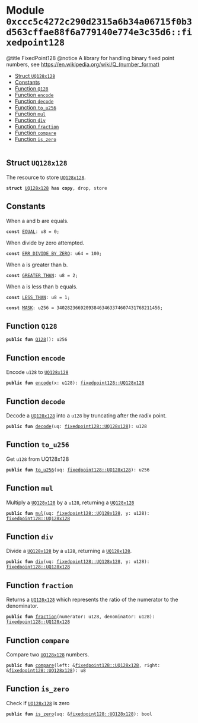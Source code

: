 
<a id="0xccc5c4272c290d2315a6b34a06715f0b3d563cffae88f6a779140e774e3c35d6_fixedpoint128"></a>

# Module `0xccc5c4272c290d2315a6b34a06715f0b3d563cffae88f6a779140e774e3c35d6::fixedpoint128`

@title FixedPoint128
@notice A library for handling binary fixed point numbers, see https://en.wikipedia.org/wiki/Q_(number_format)


-  [Struct `UQ128x128`](#0xccc5c4272c290d2315a6b34a06715f0b3d563cffae88f6a779140e774e3c35d6_fixedpoint128_UQ128x128)
-  [Constants](#@Constants_0)
-  [Function `Q128`](#0xccc5c4272c290d2315a6b34a06715f0b3d563cffae88f6a779140e774e3c35d6_fixedpoint128_Q128)
-  [Function `encode`](#0xccc5c4272c290d2315a6b34a06715f0b3d563cffae88f6a779140e774e3c35d6_fixedpoint128_encode)
-  [Function `decode`](#0xccc5c4272c290d2315a6b34a06715f0b3d563cffae88f6a779140e774e3c35d6_fixedpoint128_decode)
-  [Function `to_u256`](#0xccc5c4272c290d2315a6b34a06715f0b3d563cffae88f6a779140e774e3c35d6_fixedpoint128_to_u256)
-  [Function `mul`](#0xccc5c4272c290d2315a6b34a06715f0b3d563cffae88f6a779140e774e3c35d6_fixedpoint128_mul)
-  [Function `div`](#0xccc5c4272c290d2315a6b34a06715f0b3d563cffae88f6a779140e774e3c35d6_fixedpoint128_div)
-  [Function `fraction`](#0xccc5c4272c290d2315a6b34a06715f0b3d563cffae88f6a779140e774e3c35d6_fixedpoint128_fraction)
-  [Function `compare`](#0xccc5c4272c290d2315a6b34a06715f0b3d563cffae88f6a779140e774e3c35d6_fixedpoint128_compare)
-  [Function `is_zero`](#0xccc5c4272c290d2315a6b34a06715f0b3d563cffae88f6a779140e774e3c35d6_fixedpoint128_is_zero)


<pre><code></code></pre>



<a id="0xccc5c4272c290d2315a6b34a06715f0b3d563cffae88f6a779140e774e3c35d6_fixedpoint128_UQ128x128"></a>

## Struct `UQ128x128`

The resource to store <code><a href="fixedpoint128.md#0xccc5c4272c290d2315a6b34a06715f0b3d563cffae88f6a779140e774e3c35d6_fixedpoint128_UQ128x128">UQ128x128</a></code>.


<pre><code><b>struct</b> <a href="fixedpoint128.md#0xccc5c4272c290d2315a6b34a06715f0b3d563cffae88f6a779140e774e3c35d6_fixedpoint128_UQ128x128">UQ128x128</a> <b>has</b> <b>copy</b>, drop, store
</code></pre>



<a id="@Constants_0"></a>

## Constants


<a id="0xccc5c4272c290d2315a6b34a06715f0b3d563cffae88f6a779140e774e3c35d6_fixedpoint128_EQUAL"></a>

When a and b are equals.


<pre><code><b>const</b> <a href="fixedpoint128.md#0xccc5c4272c290d2315a6b34a06715f0b3d563cffae88f6a779140e774e3c35d6_fixedpoint128_EQUAL">EQUAL</a>: u8 = 0;
</code></pre>



<a id="0xccc5c4272c290d2315a6b34a06715f0b3d563cffae88f6a779140e774e3c35d6_fixedpoint128_ERR_DIVIDE_BY_ZERO"></a>

When divide by zero attempted.


<pre><code><b>const</b> <a href="fixedpoint128.md#0xccc5c4272c290d2315a6b34a06715f0b3d563cffae88f6a779140e774e3c35d6_fixedpoint128_ERR_DIVIDE_BY_ZERO">ERR_DIVIDE_BY_ZERO</a>: u64 = 100;
</code></pre>



<a id="0xccc5c4272c290d2315a6b34a06715f0b3d563cffae88f6a779140e774e3c35d6_fixedpoint128_GREATER_THAN"></a>

When a is greater than b.


<pre><code><b>const</b> <a href="fixedpoint128.md#0xccc5c4272c290d2315a6b34a06715f0b3d563cffae88f6a779140e774e3c35d6_fixedpoint128_GREATER_THAN">GREATER_THAN</a>: u8 = 2;
</code></pre>



<a id="0xccc5c4272c290d2315a6b34a06715f0b3d563cffae88f6a779140e774e3c35d6_fixedpoint128_LESS_THAN"></a>

When a is less than b equals.


<pre><code><b>const</b> <a href="fixedpoint128.md#0xccc5c4272c290d2315a6b34a06715f0b3d563cffae88f6a779140e774e3c35d6_fixedpoint128_LESS_THAN">LESS_THAN</a>: u8 = 1;
</code></pre>



<a id="0xccc5c4272c290d2315a6b34a06715f0b3d563cffae88f6a779140e774e3c35d6_fixedpoint128_MASK"></a>



<pre><code><b>const</b> <a href="fixedpoint128.md#0xccc5c4272c290d2315a6b34a06715f0b3d563cffae88f6a779140e774e3c35d6_fixedpoint128_MASK">MASK</a>: u256 = 340282366920938463463374607431768211456;
</code></pre>



<a id="0xccc5c4272c290d2315a6b34a06715f0b3d563cffae88f6a779140e774e3c35d6_fixedpoint128_Q128"></a>

## Function `Q128`



<pre><code><b>public</b> <b>fun</b> <a href="fixedpoint128.md#0xccc5c4272c290d2315a6b34a06715f0b3d563cffae88f6a779140e774e3c35d6_fixedpoint128_Q128">Q128</a>(): u256
</code></pre>



<a id="0xccc5c4272c290d2315a6b34a06715f0b3d563cffae88f6a779140e774e3c35d6_fixedpoint128_encode"></a>

## Function `encode`

Encode <code>u128</code> to <code><a href="fixedpoint128.md#0xccc5c4272c290d2315a6b34a06715f0b3d563cffae88f6a779140e774e3c35d6_fixedpoint128_UQ128x128">UQ128x128</a></code>


<pre><code><b>public</b> <b>fun</b> <a href="fixedpoint128.md#0xccc5c4272c290d2315a6b34a06715f0b3d563cffae88f6a779140e774e3c35d6_fixedpoint128_encode">encode</a>(x: u128): <a href="fixedpoint128.md#0xccc5c4272c290d2315a6b34a06715f0b3d563cffae88f6a779140e774e3c35d6_fixedpoint128_UQ128x128">fixedpoint128::UQ128x128</a>
</code></pre>



<a id="0xccc5c4272c290d2315a6b34a06715f0b3d563cffae88f6a779140e774e3c35d6_fixedpoint128_decode"></a>

## Function `decode`

Decode a <code><a href="fixedpoint128.md#0xccc5c4272c290d2315a6b34a06715f0b3d563cffae88f6a779140e774e3c35d6_fixedpoint128_UQ128x128">UQ128x128</a></code> into a <code>u128</code> by truncating after the radix point.


<pre><code><b>public</b> <b>fun</b> <a href="fixedpoint128.md#0xccc5c4272c290d2315a6b34a06715f0b3d563cffae88f6a779140e774e3c35d6_fixedpoint128_decode">decode</a>(uq: <a href="fixedpoint128.md#0xccc5c4272c290d2315a6b34a06715f0b3d563cffae88f6a779140e774e3c35d6_fixedpoint128_UQ128x128">fixedpoint128::UQ128x128</a>): u128
</code></pre>



<a id="0xccc5c4272c290d2315a6b34a06715f0b3d563cffae88f6a779140e774e3c35d6_fixedpoint128_to_u256"></a>

## Function `to_u256`

Get <code>u128</code> from UQ128x128


<pre><code><b>public</b> <b>fun</b> <a href="fixedpoint128.md#0xccc5c4272c290d2315a6b34a06715f0b3d563cffae88f6a779140e774e3c35d6_fixedpoint128_to_u256">to_u256</a>(uq: <a href="fixedpoint128.md#0xccc5c4272c290d2315a6b34a06715f0b3d563cffae88f6a779140e774e3c35d6_fixedpoint128_UQ128x128">fixedpoint128::UQ128x128</a>): u256
</code></pre>



<a id="0xccc5c4272c290d2315a6b34a06715f0b3d563cffae88f6a779140e774e3c35d6_fixedpoint128_mul"></a>

## Function `mul`

Multiply a <code><a href="fixedpoint128.md#0xccc5c4272c290d2315a6b34a06715f0b3d563cffae88f6a779140e774e3c35d6_fixedpoint128_UQ128x128">UQ128x128</a></code> by a <code>u128</code>, returning a <code><a href="fixedpoint128.md#0xccc5c4272c290d2315a6b34a06715f0b3d563cffae88f6a779140e774e3c35d6_fixedpoint128_UQ128x128">UQ128x128</a></code>


<pre><code><b>public</b> <b>fun</b> <a href="fixedpoint128.md#0xccc5c4272c290d2315a6b34a06715f0b3d563cffae88f6a779140e774e3c35d6_fixedpoint128_mul">mul</a>(uq: <a href="fixedpoint128.md#0xccc5c4272c290d2315a6b34a06715f0b3d563cffae88f6a779140e774e3c35d6_fixedpoint128_UQ128x128">fixedpoint128::UQ128x128</a>, y: u128): <a href="fixedpoint128.md#0xccc5c4272c290d2315a6b34a06715f0b3d563cffae88f6a779140e774e3c35d6_fixedpoint128_UQ128x128">fixedpoint128::UQ128x128</a>
</code></pre>



<a id="0xccc5c4272c290d2315a6b34a06715f0b3d563cffae88f6a779140e774e3c35d6_fixedpoint128_div"></a>

## Function `div`

Divide a <code><a href="fixedpoint128.md#0xccc5c4272c290d2315a6b34a06715f0b3d563cffae88f6a779140e774e3c35d6_fixedpoint128_UQ128x128">UQ128x128</a></code> by a <code>u128</code>, returning a <code><a href="fixedpoint128.md#0xccc5c4272c290d2315a6b34a06715f0b3d563cffae88f6a779140e774e3c35d6_fixedpoint128_UQ128x128">UQ128x128</a></code>.


<pre><code><b>public</b> <b>fun</b> <a href="fixedpoint128.md#0xccc5c4272c290d2315a6b34a06715f0b3d563cffae88f6a779140e774e3c35d6_fixedpoint128_div">div</a>(uq: <a href="fixedpoint128.md#0xccc5c4272c290d2315a6b34a06715f0b3d563cffae88f6a779140e774e3c35d6_fixedpoint128_UQ128x128">fixedpoint128::UQ128x128</a>, y: u128): <a href="fixedpoint128.md#0xccc5c4272c290d2315a6b34a06715f0b3d563cffae88f6a779140e774e3c35d6_fixedpoint128_UQ128x128">fixedpoint128::UQ128x128</a>
</code></pre>



<a id="0xccc5c4272c290d2315a6b34a06715f0b3d563cffae88f6a779140e774e3c35d6_fixedpoint128_fraction"></a>

## Function `fraction`

Returns a <code><a href="fixedpoint128.md#0xccc5c4272c290d2315a6b34a06715f0b3d563cffae88f6a779140e774e3c35d6_fixedpoint128_UQ128x128">UQ128x128</a></code> which represents the ratio of the numerator to the denominator.


<pre><code><b>public</b> <b>fun</b> <a href="fixedpoint128.md#0xccc5c4272c290d2315a6b34a06715f0b3d563cffae88f6a779140e774e3c35d6_fixedpoint128_fraction">fraction</a>(numerator: u128, denominator: u128): <a href="fixedpoint128.md#0xccc5c4272c290d2315a6b34a06715f0b3d563cffae88f6a779140e774e3c35d6_fixedpoint128_UQ128x128">fixedpoint128::UQ128x128</a>
</code></pre>



<a id="0xccc5c4272c290d2315a6b34a06715f0b3d563cffae88f6a779140e774e3c35d6_fixedpoint128_compare"></a>

## Function `compare`

Compare two <code><a href="fixedpoint128.md#0xccc5c4272c290d2315a6b34a06715f0b3d563cffae88f6a779140e774e3c35d6_fixedpoint128_UQ128x128">UQ128x128</a></code> numbers.


<pre><code><b>public</b> <b>fun</b> <a href="fixedpoint128.md#0xccc5c4272c290d2315a6b34a06715f0b3d563cffae88f6a779140e774e3c35d6_fixedpoint128_compare">compare</a>(left: &<a href="fixedpoint128.md#0xccc5c4272c290d2315a6b34a06715f0b3d563cffae88f6a779140e774e3c35d6_fixedpoint128_UQ128x128">fixedpoint128::UQ128x128</a>, right: &<a href="fixedpoint128.md#0xccc5c4272c290d2315a6b34a06715f0b3d563cffae88f6a779140e774e3c35d6_fixedpoint128_UQ128x128">fixedpoint128::UQ128x128</a>): u8
</code></pre>



<a id="0xccc5c4272c290d2315a6b34a06715f0b3d563cffae88f6a779140e774e3c35d6_fixedpoint128_is_zero"></a>

## Function `is_zero`

Check if <code><a href="fixedpoint128.md#0xccc5c4272c290d2315a6b34a06715f0b3d563cffae88f6a779140e774e3c35d6_fixedpoint128_UQ128x128">UQ128x128</a></code> is zero


<pre><code><b>public</b> <b>fun</b> <a href="fixedpoint128.md#0xccc5c4272c290d2315a6b34a06715f0b3d563cffae88f6a779140e774e3c35d6_fixedpoint128_is_zero">is_zero</a>(uq: &<a href="fixedpoint128.md#0xccc5c4272c290d2315a6b34a06715f0b3d563cffae88f6a779140e774e3c35d6_fixedpoint128_UQ128x128">fixedpoint128::UQ128x128</a>): bool
</code></pre>
